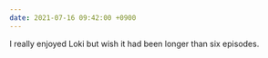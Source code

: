 ```yaml
---
date: 2021-07-16 09:42:00 +0900
---
```


I really enjoyed Loki but wish it had been longer than six episodes.
